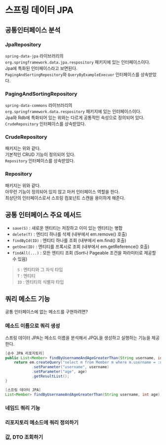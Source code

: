 # 스프링 데이터 JPA


## 공통인터페이스 분석


### JpaRepository
`spring-data-jpa` 라이브러리의  
`org.springframework.data.jpa.respository` 패키지에 있는 인터페이스이다.  
Jpa에 특화된 인터페이스라고 보면된다.  
`PagingAndSortingRepository`와 `QueryByExampleExecuor` 인터페이스를 상속받았다.  


### PagingAndSortingRepository
`spring-data-commons` 라이브러리의  
`org.springframework.data.respository` 패키지에 있는 인터페이스이다.  
Jpa와 Rdb에 특화되어 있는 위와는 다르게 공통적인 속성으로 정의되어 있다.  
`CrudeRepository` 인터페이스를 상속받았다.  

### CrudeRepository
패키지는 위와 같다.  
기본적인 CRUD 기능이 정의되어 있다.  
`Repository` 인터페이스를 상속받았다.  

### Repository
패키지는 위와 같다.  
아무런 기능이 정의되어 있지 않고 마커 인터페이스 역할을 한다.  
최상단의 인터페이스로서 스프링 컴포넌트 스캔을 용이하게 해준다.  

## 공통 인터페이스 주요 메서드
* `save(S)` : 새로운 엔티티는 저장하고 이미 있는 엔티티는 병합
* `delete(T)` : 엔티티 하나를 삭제 (내부에서 em.remove() 호출)
* `findById(ID)` : 엔티티 하나를 조회 (내부에서 em.find() 호출)
* `getOne(ID)` : 엔티티를 프록시로 조회 (내부에서 em.getReference() 호출)
* `findAll(...)` : 모든 엔티티 조회 (Sort나 Pageable 조건을 파라미터로 제공할 수 있음)  

> `S` : 엔티티와 그 자식 타입  
`T` : 엔티티  
`ID` : 엔티티의 식별자 타입  


## 쿼리 메소드 기능
공통 인터페이스에 없는 메소드를 구현하려면?  

### 메소드 이름으로 쿼리 생성
스프링 데이터 JPA는 메소드 이름을 분석해서 JPQL을 생성하고 실행하는 기능을 제공한다.  
```java
[순수 JPA 리포지토리]
public List<Member> findByUsernameAndAgeGreaterThan(String username, int age) {
    return em.createQuery("select m from Member m where m.username = :username and m.age > :age", Member.class)
            .setParameter("username", username)
            .setParameter("age", age)
            .getResultList();
}
```
```java
[스프링 데이터 JPA]
List<Member> findByUsernameAndAgeGreaterThan(String username, int age);
```

### 네임드 쿼리 기능
### 리포지토리 메소드에 쿼리 정의하기
### 값, DTO 조회하기








